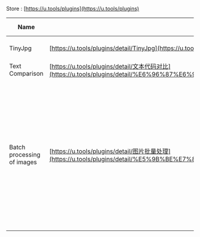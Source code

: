 
Store : [https://u.tools/plugins](https://u.tools/plugins)

Name| Address | Star| Last Update| Desc
-|-|-|-|-|
TinyJpg|[https://u.tools/plugins/detail/TinyJpg](https://u.tools/plugins/detail/TinyJpg)| | | Batch compression of images
Text Comparison|[https://u.tools/plugins/detail/文本代码对比](https://u.tools/plugins/detail/%E6%96%87%E6%9C%AC%E4%BB%A3%E7%A0%81%E5%AF%B9%E6%AF%94/)| | |
Batch processing of images|[https://u.tools/plugins/detail/图片批量处理](https://u.tools/plugins/detail/%E5%9B%BE%E7%89%87%E6%89%B9%E9%87%8F%E5%A4%84%E7%90%86/)| | |Format conversion, resizing, image cropping, image rotation, adding borders, adding watermarks, image compression, ICO icon, merging images, converting to PDF, converting to GIF





